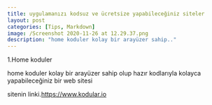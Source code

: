 ```yaml
---
title: uygulamanızı kodsuz ve ücretsize yapabileceğiniz siteler
layout: post
categories: [Tips, Markdown]
image: /Screenshot 2020-11-26 at 12.29.37.png
description: "home koduler kolay bir arayüzer sahip.."
---
```

1.Home koduler

home koduler kolay bir arayüzer sahip olup hazır kodlarıyla kolayca yapabileceğiniz bir web sitesi

sitenin linki.https://www.kodular.io
